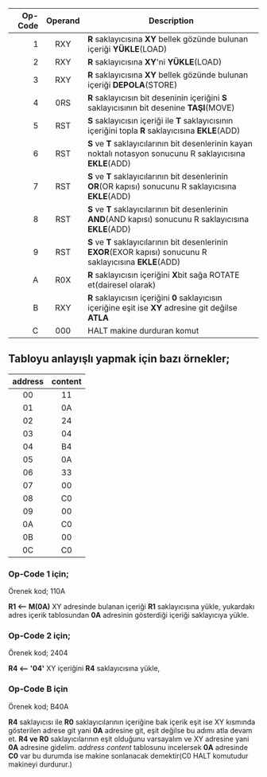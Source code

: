 |Op-Code | Operand  |Description|
|----:|:----:|---------|
| 1| RXY| **R** saklayıcısına **XY** bellek gözünde bulunan içeriği **YÜKLE**(LOAD)|
| 2| RXY| **R** saklayıcısına **XY**'ni **YÜKLE**(LOAD)|
| 3| RXY| **R** saklayıcısına **XY** bellek gözünde bulunan içeriği **DEPOLA**(STORE)|
| 4| 0RS| **R** saklayıcısın bit deseninin içeriğini **S** saklayıcısının bit desenine **TAŞI**(MOVE) |
| 5| RST| **S** saklayıcısın içeriği ile **T** saklayıcısının içeriğini topla **R** saklayıcısına **EKLE**(ADD)|
| 6| RST| **S** ve **T** saklayıcılarının bit desenlerinin kayan noktalı notasyon sonucunu R saklayıcısına  **EKLE**(ADD)|
| 7| RST| **S** ve **T** saklayıcılarının bit desenlerinin **OR**(OR kapısı) sonucunu R saklayıcısına  **EKLE**(ADD)|
| 8| RST| **S** ve **T** saklayıcılarının bit desenlerinin **AND**(AND kapısı) sonucunu R saklayıcısına  **EKLE**(ADD)|
| 9| RST| **S** ve **T** saklayıcılarının bit desenlerinin **EXOR**(EXOR kapısı) sonucunu R saklayıcısına  **EKLE**(ADD)|
| A| R0X| **R** saklayıcısın içeriğini **X**bit sağa ROTATE et(dairesel olarak)|
| B| RXY| **R** saklayıcısın içeriğini **0** saklayıcısın içeriğine eşit ise **XY** adresine git değilse **ATLA**|
| C| 000| HALT makine durduran komut|

## Tabloyu anlayışlı yapmak için bazı örnekler;

|address|content|
|:-----:|:-----:|
|00 	| 11	|
|01 	| 0A	|
|02 	| 24	|
|03 	| 04	|
|04 	| B4	|
|05 	| 0A	|
|06 	| 33	|
|07 	| 00	|
|08 	| C0	|
|09 	| 00	|
|0A 	| C0	|
|0B 	| 00	|
|0C 	| C0	|


### Op-Code 1 için;

Örenek kod; 110A

**R1 <-- M(0A)**  XY adresinde bulanan içeriği **R1** saklayıcısına yükle, yukardakı adres içerik tablosundan **0A** adresinin gösterdiği içeriği saklayıcıya yükle.

### Op-Code 2 için;

Örenek kod; 2404

**R4 <-- '04'**  XY içeriğini **R4** saklayıcısına yükle,

### Op-Code B için

Örenek kod; B40A

**R4** saklayıcısı ile **R0** saklayıcılarının içeriğine bak içerik eşit ise XY kısmında gösterilen adrese git yani **0A** adresine git, eşit değilse bu adımı atla devam et. **R4 ve R0** saklayıcılarının eşit olduğunu varsayalım ve XY adresine yani **0A** adresine gidelim. *address content* tablosunu incelersek **0A** adresinde **C0** var bu durumda ise makine sonlanacak demektir(C0 HALT komutudur makineyi durdurur.)